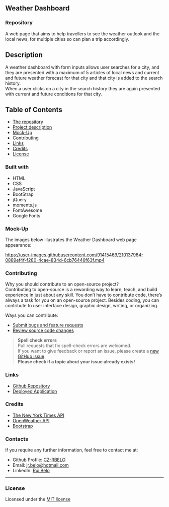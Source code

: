 ## Weather Dashboard


### Repository

A web page that aims to help travellers to see the weather outlook and the local news, for multiple cities so can plan a trip accordingly.  

## Description    

A weather dashboard with form inputs allows user searches for a city, and they are presented with a maximum of 5 articles of local news and current and future weather forecast for that city and that city is added to the search history.    
When a user clicks on a city in the search history they are again presented with current and future conditions for that city.

## Table of Contents

* [The repository](#repository)
* [Project description](#description)
* [Mock-Up](#mock-Up)
* [Contributing](#contributing)
* [Links](#links)
* [Credits](#credits)
* [License](#license)

### Built with

* HTML
* CSS
* JavaScript
* BootStrap
* jQuery
* moments.js
* FontAwesome
* Google Fonts

### Mock-Up

The images below illustrates the Weather Dashboard web page appearance:    

https://user-images.githubusercontent.com/91415469/210137964-0889ef4f-f280-4cae-834d-6cb76446f63f.mp4

### Contributing

Why you should contribute to an open-source project?  
Contributing to open-source is a rewarding way to learn, teach, and build experience in just about any skill.
You don’t have to contribute code, there’s always a task for you on an open-source project.
Besides coding, you can contribute to user interface design, graphic design, writing, or organizing.

Ways you can contribute:

* [Submit bugs and feature requests](https://github.com/CZ-RBelo/WeatherDashboard/issues)
* [Review source code changes](https://github.com/CZ-RBelo/WeatherDashboard/pulls)

> **Spell check errors**  
>Pull requests that fix spell-check errors are welcomed.  
>If you want to give feedback or report an issue, please create a [new GitHub issue](https://github.com/CZ-RBelo/WeatherDashboard/issues/new).  
>**Please check if a topic about your issue already exists!**

### Links

* [Github Repository](https://github.com/CZ-RBelo/WeatherDashboard)
* [Deployed Application](https://cz-rbelo.github.io/WeatherDashboard)

### Credits

* [The New York Times API](https://www.nytimes.com/)
* [OpenWeather API](https://openweathermap.org/)
* [Bootstrap](https://getbootstrap.com/)

### Contacts

If you require any further information, feel free to contact me at:
 
* Github Profile: [CZ-RBELO](https://github.com/CZ-RBelo/)  
* Email: [jr.belo@hotmail.com](mailto:jr.belo@hotmail.com)
* LinkedIn: [Rui Belo](https://linkedin.com/in/ruibelo)

---
### License
Licensed under the [MIT license](https://github.com/CZ-RBelo/WeatherDashboard/blob/main/LICENSE)